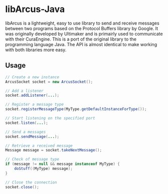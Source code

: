 libArcus-Java
=============

libArcus is a lightweight, easy to use library to send and receive messages between two programs based on the Protocol Buffers library by Google. It was originally developed by Ultimaker and is primairly used to communicate with their CuraEngine. This is a port of the original library to the programming language Java. The API is almost identical to make working with both libraries more easy.

Usage
-----
```java
// Create a new instance
ArcusSocket socket = new ArcusSocket();

// Add a listener
socket.addListener(...);

// Register a message type
socket.registerMessageType(MyType.getDefaultInstanceForType());

// Start listening on the specified port
socket.listen(...);

// Send a messages
socket.sendMessage(...);

// Retrieve a received message
Message message = socket.takeNextMessage();

// Check of message type
if (message != null && message instanceof MyType) {
    doStuff((MyType) message);
}

// Close the connection
socket.close();
```